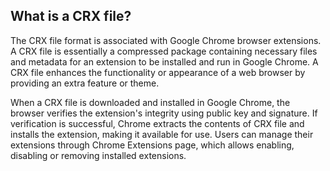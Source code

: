 ## What is a CRX file?

The CRX file format is associated with Google Chrome browser extensions. A CRX file is essentially a compressed package containing necessary files and metadata for an extension to be installed and run in Google Chrome. A CRX file enhances the functionality or appearance of a web browser by providing an extra feature or theme. 

When a CRX file is downloaded and installed in Google Chrome, the browser verifies the extension's integrity using public key and signature. If verification is successful, Chrome extracts the contents of CRX file and installs the extension, making it available for use. Users can manage their extensions through Chrome Extensions page, which allows enabling, disabling or removing installed extensions.
